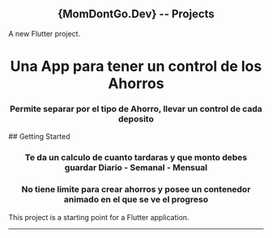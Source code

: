 <h2 align="center"> {MomDontGo.Dev} --  Projects </h2>


A new Flutter project.	<h1 align="center"> Una App para tener un control de los Ahorros </h1>

<h3 align="center">Permite separar por el tipo de Ahorro, llevar un control de cada deposito</h3>
## Getting Started	<h3 align="center">Te da un calculo de cuanto tardaras y que monto debes guardar Diario - Semanal - Mensual</h3>

<h3 align="center">No tiene limite para crear ahorros y posee un contenedor animado en el que se ve el progreso </h3>
This project is a starting point for a Flutter application.	<hr><br>